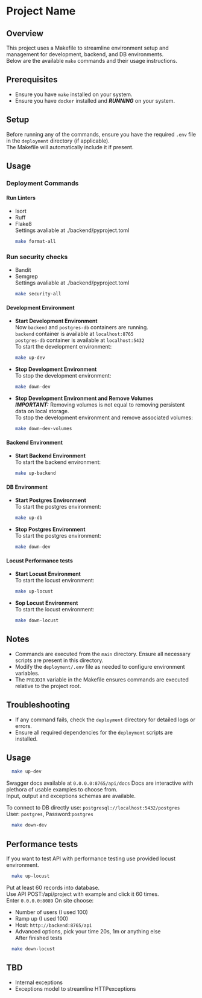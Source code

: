 # Project Name

## Overview
This project uses a Makefile to streamline environment setup and management
for development, backend, and DB environments.<br> 
Below are the available `make` commands and their usage instructions.

## Prerequisites
- Ensure you have `make` installed on your system.
- Ensure you have `docker` installed and ***RUNNING*** on your system.

## Setup
Before running any of the commands, ensure you have the required `.env` file in the `deployment` directory (if applicable).<br> 
The Makefile will automatically include it if present.

## Usage

[//]: # (### General Commands)

[//]: # (- **Help**)

[//]: # ()
[//]: # (  Displays the list of available `make` targets:)

[//]: # ()
[//]: # (  ```bash)

[//]: # (  make help)

[//]: # (  ```)

### Deployment Commands

#### Run Linters
- Isort
- Ruff
- Flake8  
Settings avaliable at ./backend/pyproject.toml
  ```bash
  make format-all
  ```

### Run security checks
- Bandit
- Semgrep  
Settings avaliable at ./backend/pyproject.toml
  ```bash
  make security-all
  ```


#### Development Environment

- **Start Development Environment**  
  Now `backend` and `postgres-db` containers are running.  
  `backend` container is available at `localhost:8765`  
  `postgres-db` container is available at `localhost:5432`  
  To start the development environment:<br>
  ```bash
  make up-dev
  ```
  

- **Stop Development Environment**  
  To stop the development environment:
  ```bash
  make down-dev
  ```

- **Stop Development Environment and Remove Volumes**  
  ***IMPORTANT:*** Removing volumes is not equal to removing persistent data on local storage.  
  To stop the development environment and remove associated volumes:
  ```bash
  make down-dev-volumes
  ```

#### Backend Environment

- **Start Backend Environment**  
  To start the backend environment:

  ```bash
  make up-backend
  ```

#### DB Environment

- **Start Postgres Environment**  
  To start the postgres environment:

  ```bash
  make up-db
  ```
  
- **Stop Postgres Environment**  
  To start the postgres environment:

  ```bash
  make down-dev
  ```

#### Locust Performance tests

- **Start Locust Environment**  
  To start the locust environment:

  ```bash
  make up-locust
  ```
- **Sop Locust Environment**  
  To start the locust environment:

  ```bash
  make down-locust
  ```


## Notes  
- Commands are executed from the `main` directory. Ensure all necessary scripts are present in this directory.
- Modify the `deployment/.env` file as needed to configure environment variables.
- The `PROJDIR` variable in the Makefile ensures commands are executed relative to the project root.

## Troubleshooting
- If any command fails, check the `deployment` directory for detailed logs or errors.
- Ensure all required dependencies for the `deployment` scripts are installed.

## Usage
```bash
  make up-dev
```
Swagger docs available at `0.0.0.0:8765/api/docs`
Docs are interactive with plethora of usable examples to choose from.  
Input, output and exceptions schemas are available.

To connect to DB directly use: `postgresql://localhost:5432/postgres`  
User: `postgres`, Password:`postgres`  
```bash
  make down-dev
```

## Performance tests
If you want to test API with performance testing use provided locust environment.  
```bash
  make up-locust
```
Put at least 60 records into database.   
Use API POST:/api/project with example and click it 60 times.  
Enter `0.0.0.0:8089` On site choose: 
- Number of users (I used 100)
- Ramp up (I used 100)
- Host: `http://backend:8765/api`
- Advanced options, pick your time 20s, 1m or anything else  
After finished tests 
```bash
  make down-locust
```

## TBD
- Internal exceptions
- Exceptions model to streamline HTTPexceptions